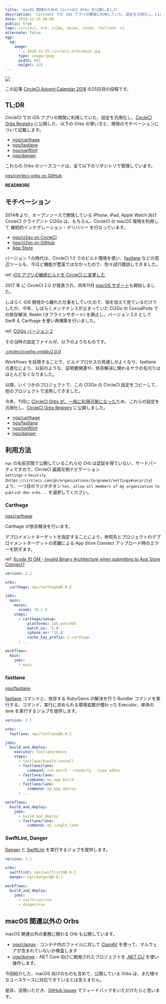 ```yaml
---
title: 'macOS 環境のための CircleCI Orbs を公開しました'
description: 'CircleCI での iOS アプリの開発に利用していた、設定を汎用化し、CircleCI Orbs Registry に公開した、Orbs について'
date: 2018-12-25 00:00
public: true
tags: circleci, orb, ci2go, macos, xcode, fastlane, ci
alternate: false
ogp:
  og:
    image:
      '': 2018-12-25-circleci-orbs/main.jpg
      type: image/jpeg
      width: 992
      height: 525
---
```


![](2018-12-25-circleci-orbs/main.jpg)

この記事 [CircleCI Advent Calendar 2018] の25日目の投稿です。

## TL;DR

CircleCI での iOS アプリの開発に利用していた、設定を汎用化し、[CircleCI Orbs Registry] に公開した、以下の Orbs の使い方と、開発のモチベーションについて記載します。

- [ngs/carthage]
- [ngs/fastlane]
- [ngs/swiftlint]
- [ngs/danger]

これらの Orbs のソースコードは、全て以下のリポジトリで管理しています。

[ngs/circleci-orbs on GitHub](https://github.com/ngs/circleci-orbs)

__READMORE__

## モチベーション

2014年より、オープンソースで開発している iPhone, iPad, Apple Watch 向け CircleCI クライアント CI2Go は、もちろん、CircleCI の macOS 環境を利用して 継続的インテグレーション・デリバリー を行なっています。

- [ngs/ci2go on CircleCI](https://circleci.com/gh/ngs/ci2go)
- [ngs/ci2go on GitHub](https://github.com/ngs/ci2go)
- [App Store](https://itunes.apple.com/app/id940028427?mt=8)

バージョン 1 の時代は、CircleCI 1.0 でのビルド環境を使い、[fastlane] などの周辺ツールも、今ほど機能が豊富ではなかったので、色々試行錯誤してきました。

ref: [iOS アプリの継続ビルドを CircleCI に変更した](/2015/03/24/circleci-ios/)

2017 年 に CircleCI 2.0 が発表され、同年11月 [macOS サポート]も開始しました。

しばらく iOS 開発から離れた仕事をしていたので、指を加えて見ているだけでしたが、今年、しばらくメンテナンスが止まっていた CI2Go の CocoaPods での依存解決, Realm (オフラインサポート) を廃止し、バージョン 2.0 として Swift 4, Carthage を使い再構築を行いました。

ref: [CI2Go バージョン 2](/2018/07/02/ci2go-v2/)

その当時の設定ファイルが、以下のようなものです。

[.circleci/config.yml@v2.0.0](https://github.com/ngs/ci2go/blob/v2.0.0/.circleci/config.yml)

Workflows を採用することで、ビルドプロセスの見通しがよくなり、fastlane の進化により、以前のような、証明書関連や、依存解決に関わるヤクの毛刈りはほとんどなくなりました。

以降、いくつかのプロジェクトで、この CI2Go の CircleCI 設定をコピーして、他のプロジェクトで活用してきました。

今年、11月に [CircleCI Orbs が、一般に利用可能になった](https://circleci.com/blog/announcing-orbs-technology-partner-program/)ため、これらの設定を汎用化し、[CircleCI Orbs Registry] に公開しました。

- [ngs/carthage]
- [ngs/fastlane]
- [ngs/swiftlint]
- [ngs/danger]

## 利用方法

`ngs` の名前空間で公開しているこれらの Orb は認証を得ていない、サードパーティですので、CircleCI 画面左側ナビゲーション<br>
`Settings` > `Security` (`https://circleci.com/gh/organizations/{orgname}/settings#security`)<br>
より、一つ目のラジオボタン `Yes, allow all members of my organization to publish dev orbs...` を選択してください。

### Carthage

[ngs/carthage]

Carthage の依存解決を行います。

デプロイメントターゲットを指定することにより、参照先とプロジェクトのデプロイメントターゲットの乖離による App Store Connect アップロード時のエラーを防ぎます。

ref: [Xcode 10 GM - Invalid Binary Architecture when submitting to App Store Connect?](https://stackoverflow.com/a/52315766)

```yml
version: 2.1

orbs:
  carthage: ngs/carthage@0.0.2

jobs:
  main:
    macos:
      xcode: 10.1.0
    steps:
      - carthage/setup:
          platforms: iOS,watchOS
          watch_os: '5.0'
          iphone_os: '11.0'
          cache_key_prefix: 2-carthage-
      - ...

workflows:
  main:
    jobs:
      - main
```

### fastlane

[ngs/fastlane]

[fastlane] コマンドと、依存する RubyGems の解決を行う Bundler コマンドを実行する、コマンド、実行に求められる環境変数が備わった Executor、単体の lane を実行するジョブを提供します。

```yaml
version: 2.1

orbs:
  fastlane: ngs/fastlane@0.0.2

jobs:
  build_and_deploy:
    executor: fastlane/macos
    steps:
      - fastlane/bundle-install
      - fastlane/lane:
          command: run match --readonly --type adhoc
      - fastlane/lane:
          command: my_app_build
      - fastlane/lane:
          command: my_app_deploy
      - ...

workflows:
  build_and_deploy:
    jobs:
      - build_and_deploy
      - fastlane/lane:
          command: my_single_lane
```

### SwiftLint, Danger

[Danger] と [SwiftLint] を実行するジョブを提供します。

```yaml
version: 2.1

orbs:
  swiftlint: ngs/swiftlint@0.0.1
  danger: ngs/danger@0.0.1

workflows:
  build_and_deploy:
    jobs:
      - swiftlint/run
      - danger/run
```

## macOS 関連以外の Orbs

macOS 関連以外の業務に関わる Orb も公開しています。

- [ngs/clamav] : コンテナ内のファイルに対して [ClamAV] を使って、マルウェアが含まれていないか検査します
- [ngs/dotnet] : .NET Core 向けに開発されたプロジェクトを [.NET CLI] を使い操作します。

今回紹介した、macOS 向けのものも含めて、公開している Orbs は、まだ様々なユースケースに対応できているとは言えません。

是非、活用いただき、[GitHub Issues] でフィードバックをいただけたらと思います。

[CircleCI Advent Calendar 2018]: https://qiita.com/advent-calendar/2018/circleci
[CircleCI Orbs Registry]: https://circleci.com/orbs/registry/
[fastlane]: https://fastlane.tools/
[macOS サポート]: https://circleci.com/blog/one-more-thing-apple-developers-can-now-build-for-macos-ios-tvos-and-watchos-on-circleci-2-0/
[ngs/carthage]: https://circleci.com/orbs/registry/orb/ngs/carthage
[ngs/fastlane]: https://circleci.com/orbs/registry/orb/ngs/fastlane
[ngs/swiftlint]: https://circleci.com/orbs/registry/orb/ngs/swiftlint
[ngs/danger]: https://circleci.com/orbs/registry/orb/ngs/danger
[ngs/dotnet]: https://circleci.com/orbs/registry/orb/ngs/dotnet
[ngs/clamav]: https://circleci.com/orbs/registry/orb/ngs/clamav
[Danger]: https://danger.systems/
[SwiftLint]: https://github.com/realm/SwiftLint
[ClamAV]: https://www.clamav.net/
[.NET CLI]: https://docs.microsoft.com/en-us/dotnet/core/tools/
[GitHub Issues]: https://github.com/ngs/circleci-orbs/issues
